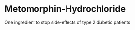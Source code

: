 Metomorphin-Hydrochloride
=========================

One ingredient to stop side-effects of type 2 diabetic patients
